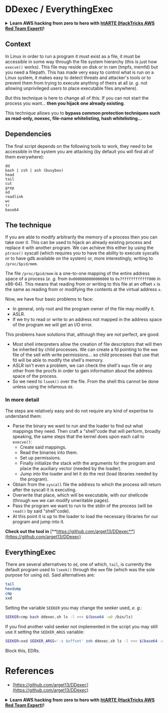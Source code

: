 # DDexec / EverythingExec

<details>

<summary><strong>Learn AWS hacking from zero to hero with</strong> <a href="https://training.hacktricks.xyz/courses/arte"><strong>htARTE (HackTricks AWS Red Team Expert)</strong></a><strong>!</strong></summary>

Other ways to support HackTricks:

* If you want to see your **company advertised in HackTricks** or **download HackTricks in PDF** Check the [**SUBSCRIPTION PLANS**](https://github.com/sponsors/carlospolop)!
* Get the [**official PEASS & HackTricks swag**](https://peass.creator-spring.com)
* Discover [**The PEASS Family**](https://opensea.io/collection/the-peass-family), our collection of exclusive [**NFTs**](https://opensea.io/collection/the-peass-family)
* **Join the** 💬 [**Discord group**](https://discord.gg/hRep4RUj7f) or the [**telegram group**](https://t.me/peass) or **follow** us on **Twitter** 🐦 [**@hacktricks_live**](https://twitter.com/hacktricks_live)**.**
* **Share your hacking tricks by submitting PRs to the** [**HackTricks**](https://github.com/carlospolop/hacktricks) and [**HackTricks Cloud**](https://github.com/carlospolop/hacktricks-cloud) github repos.

</details>

## Context

In Linux in order to run a program it must exist as a file, it must be accessible in some way through the file system hierarchy (this is just how `execve()` works). This file may reside on disk or in ram (tmpfs, memfd) but you need a filepath. This has made very easy to control what is run on a Linux system, it makes easy to detect threats and attacker's tools or to prevent them from trying to execute anything of theirs at all (_e. g._ not allowing unprivileged users to place executable files anywhere).

But this technique is here to change all of this. If you can not start the process you want... **then you hijack one already existing**.

This technique allows you to **bypass common protection techniques such as read-only, noexec, file-name whitelisting, hash whitelisting...**

## Dependencies

The final script depends on the following tools to work, they need to be accessible in the system you are attacking (by default you will find all of them everywhere):

```
dd
bash | zsh | ash (busybox)
head
tail
cut
grep
od
readlink
wc
tr
base64
```

## The technique

If you are able to modify arbitrarily the memory of a process then you can take over it. This can be used to hijack an already existing process and replace it with another program. We can achieve this either by using the `ptrace()` syscall (which requires you to have the ability to execute syscalls or to have gdb available on the system) or, more interestingly, writing to `/proc/$pid/mem`.

The file `/proc/$pid/mem` is a one-to-one mapping of the entire address space of a process (_e. g._ from `0x0000000000000000` to `0x7ffffffffffff000` in x86-64). This means that reading from or writing to this file at an offset `x` is the same as reading from or modifying the contents at the virtual address `x`.

Now, we have four basic problems to face:

* In general, only root and the program owner of the file may modify it.
* ASLR.
* If we try to read or write to an address not mapped in the address space of the program we will get an I/O error.

This problems have solutions that, although they are not perfect, are good:

* Most shell interpreters allow the creation of file descriptors that will then be inherited by child processes. We can create a fd pointing to the `mem` file of the sell with write permissions... so child processes that use that fd will be able to modify the shell's memory.
* ASLR isn't even a problem, we can check the shell's `maps` file or any other from the procfs in order to gain information about the address space of the process.
* So we need to `lseek()` over the file. From the shell this cannot be done unless using the infamous `dd`.

### In more detail

The steps are relatively easy and do not require any kind of expertise to understand them:

* Parse the binary we want to run and the loader to find out what mappings they need. Then craft a "shell"code that will perform, broadly speaking, the same steps that the kernel does upon each call to `execve()`:
  * Create said mappings.
  * Read the binaries into them.
  * Set up permissions.
  * Finally initialize the stack with the arguments for the program and place the auxiliary vector (needed by the loader).
  * Jump into the loader and let it do the rest (load libraries needed by the program).
* Obtain from the `syscall` file the address to which the process will return after the syscall it is executing.
* Overwrite that place, which will be executable, with our shellcode (through `mem` we can modify unwritable pages).
* Pass the program we want to run to the stdin of the process (will be `read()` by said "shell"code).
* At this point it is up to the loader to load the necessary libraries for our program and jump into it.

**Check out the tool in** [**https://github.com/arget13/DDexec**](https://github.com/arget13/DDexec)

## EverythingExec

There are several alternatives to `dd`, one of which, `tail`, is currently the default program used to `lseek()` through the `mem` file (which was the sole purpose for using `dd`). Said alternatives are:

```bash
tail
hexdump
cmp
xxd
```

Setting the variable `SEEKER` you may change the seeker used, _e. g._:

```bash
SEEKER=cmp bash ddexec.sh ls -l <<< $(base64 -w0 /bin/ls)
```

If you find another valid seeker not implemented in the script you may still use it setting the `SEEKER_ARGS` variable:

```bash
SEEKER=xxd SEEKER_ARGS='-s $offset' zsh ddexec.sh ls -l <<< $(base64 -w0 /bin/ls)
```

Block this, EDRs.

# References
* [https://github.com/arget13/DDexec](https://github.com/arget13/DDexec)

<details>

<summary><strong>Learn AWS hacking from zero to hero with</strong> <a href="https://training.hacktricks.xyz/courses/arte"><strong>htARTE (HackTricks AWS Red Team Expert)</strong></a><strong>!</strong></summary>

Other ways to support HackTricks:

* If you want to see your **company advertised in HackTricks** or **download HackTricks in PDF** Check the [**SUBSCRIPTION PLANS**](https://github.com/sponsors/carlospolop)!
* Get the [**official PEASS & HackTricks swag**](https://peass.creator-spring.com)
* Discover [**The PEASS Family**](https://opensea.io/collection/the-peass-family), our collection of exclusive [**NFTs**](https://opensea.io/collection/the-peass-family)
* **Join the** 💬 [**Discord group**](https://discord.gg/hRep4RUj7f) or the [**telegram group**](https://t.me/peass) or **follow** us on **Twitter** 🐦 [**@hacktricks_live**](https://twitter.com/hacktricks_live)**.**
* **Share your hacking tricks by submitting PRs to the** [**HackTricks**](https://github.com/carlospolop/hacktricks) and [**HackTricks Cloud**](https://github.com/carlospolop/hacktricks-cloud) github repos.

</details>
